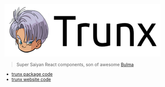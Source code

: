 <img src="./webapps/trunx-docs/public/assets/trunx-logotype-black.png" height="170"/>

> Super Saiyan React components, son of awesome [Bulma]

- [trunx package code](./packages/trunx)
- [trunx website code](./webapps/trunx-docs)

[bulma]: https://bulma.io "Bulma CSS framework"
